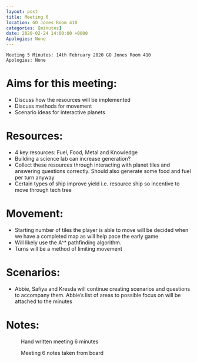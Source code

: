 ```yaml
---
layout: post
title: Meeting 6
location: GO Jones Room 410
categories: [minutes]
date: 2020-02-24 14:00:00 +0000
Apologies: None
---
```


```
Meeting 5 Minutes: 14th February 2020 GO Jones Room 410
Apologies: None
```

# Aims for this meeting:

 - Discuss how the resources will be implemented
 - Discuss methods for movement
 - Scenario ideas for interactive planets

# Resources:

 - 4 key resources: Fuel, Food, Metal and Knowledge
 - Building a science lab can increase generation?
 - Collect these resources through interacting with planet tiles and answering questions correctly. Should also generate some food and fuel per turn anyway
 - Certain types of ship improve yield i.e. resource ship so incentive to move through tech tree

# Movement:

 - Starting number of tiles the player is able to move will be decided when we have a completed map as will help pace the early game
 - Will likely use the A^* pathfinding algorithm.
 - Turns will be a method of limiting movement

# Scenarios:

 - Abbie, Safiya and Kresda will continue creating scenarios and questions to accompany them. Abbie’s list of areas to possible focus on will be attached to the minutes


# Notes:

<div class="row">
 <figure class="6u 12u$(small)">
   <img src="{% link assets/images/Pictures/Meeting 6 Minutes-writeup.png %}" alt="" /><figcaption>Hand written meeting 6 minutes</figcaption>
 </figure>
 <figure class="6u 12u$(small)">
   <img src="{% link /assets/images/Pictures/Meeting 6 Minutes-board notes-cropped.png %}" alt="" /><figcaption>Meeting 6 notes taken from board</figcaption>
 </figure>
</div>
